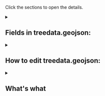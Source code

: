 Click the sections to open the details.

<details>
 
<summary><h2>Fields in treedata.geojson:</h2></summary>  <br>

 ### The following attributes are set in the data structure:<br>
 
"Tree_ID":1,&emsp;&emsp;&emsp;&emsp;&emsp;&emsp;#int  <br>
"Diameter1":12,&emsp;&emsp; &emsp;&emsp;#int    <br>
"Diameter2":null,&emsp;&emsp;&emsp;&emsp;#int  <br>
"MorF":"M",&emsp;&emsp;&emsp;&emsp;&emsp;&emsp;#string  <br>
"Two_Stem":null,&emsp;&emsp;&emsp;&emsp;#boolean  <br>
"Health_Status":null,&emsp;&emsp;&emsp;#string  <br>
"Symptom":null,&emsp;&emsp;&emsp;&emsp;#string  <br>
"Last_Treated":null,&emsp;&emsp;&emsp;#date  <br>
"Note":null,&emsp;&emsp;&emsp;&emsp;&emsp;&emsp;#string  <br>
"Species":"White Ash",&emsp;&emsp;#string  <br>
"Age":null,&emsp;&emsp;&emsp;&emsp;&emsp;&emsp;&emsp;#int  <br>
"Sponsored":null,&emsp;&emsp;&emsp;&emsp;#boolean<br>
"Sponsor_Name":null,&emsp;&emsp;&emsp;#string<br>
"Sponsor_Date":null,&emsp;&emsp;&emsp;&emsp;#date<br>
"Tree_Nickname":null,&emsp;&emsp;&emsp;#string<br>
"Link":"https://",&emsp;&emsp;&emsp;&emsp;&emsp;#string<br>
"Payment_ID":null,&emsp;&emsp;&emsp;&emsp;#string<br>
"Longitude":-77.82096667,&emsp;#float<br>
"Latitude":39.4211,&emsp;&emsp;&emsp;&emsp;#float<br>
"Individuals":1&emsp;&emsp;&emsp;&emsp;&emsp;&emsp;#int<br>
</details>
<details>
 
<summary><h2>How to edit treedata.geojson:</h2></summary>

### How to Edit treedata.geojson

1. In Github, click on treedata.geojson to go to the file.
2. Above the code, where it says Preview, Blame, Code, click Code to view the dataset.
3. On the right hand side of the interface, click on the pencil to edit the dataset.
4. On the right hand side of the interface, click the No Wrap dropdown to change the line wrap mode to Soft Wrap.
5. The interface will orient the data so that the first two lines appear like:
 
 ```
{"type":"FeatureCollection","features":[{"type":"Feature","properties":  
{"Tree_ID":1,".....
```
  * This helps view the records in a more organized way.

6. Find the tree_ID that needs to be changed from "Sponsored": null to "Sponsored": True.
7. Click commit changes to end the editing session.
<img width="528" alt="image" src="https://github.com/user-attachments/assets/9093dc84-e764-43e3-9d28-f9208f340fa0" />



### What you can and can't update:
* Do not change the attribute names, which appear as above enclosed in double quotes, followed by a colon (:) unless you change them all across the records.
* Numeric fields are integers aka whole numbers and are entered, for example, as ```"Tree_ID":1.```
* Lat and Long are floats aka numbers containing decimals and unless the trees are sprouting legs and moving, should remain the same.
* String aka text fields must be enclosed in double quotes: ```"Sponsor_Name":"Jacko Lantern"```
* ****Sponsored**** and ****Two_Stem**** are boolean data types, so True or False do not get any single or double quotes, therefore,
  * ```"Sponsored": null``` until somone pays the fee, and then change null to True. ```"Sponsored":True```
  * When the sponsorship period expires, change True to False
  * ****DO NOT CHANGE**** anything after the number of individuals.
  * ****DO NOT DELETE**** any commas, brackets, or parentheses. 
</details>

<details>
 
<summary><h2>What's what</h2></summary>

### mapfile contains the code to embed on the google site.
* To use, simply click on mapfile to open it, then copy and paste into a code window on your google site.
* When a user submits a payment<sup>*</sup>, that information is not connected to the form or the tree app.
* When a user completes and submits the form, an email is sent to the administrator with the data to update treedata.geojson and sponsors.csv.
treedata.geojson is the data form containing the geometry and attributes of each ash tree.
sponsors.csv is a delimited text file that contains sponsor data for future individuals. The single record is here as an example. sponsors.csv is linked to the google form.

### On the website,

https://sites.google.com/view/adopt-an-ash-tree/home

* The Shopfy Element html page contains the widget for the payment process **and is broken**<sup>*</sup>	. This needs to be fixed to enable people to adopt via the web. <h4> *This snippet of code was **provided to the developer by the organization and is not affiliated with the developer**.</h4>
* The Shopify Element code is pasted into a small embed window above the google form on the adoption page.  
  <img width="377" alt="image" src="https://github.com/user-attachments/assets/5a0fd313-3b00-4385-ae91-dc3a21d1a5a5" />  <br>
* The google form is added from drive into the google page beneath the shopify element.  
  <img width="196" alt="image" src="https://github.com/user-attachments/assets/56379f39-3a1f-4a57-8bcd-a332375f3dae" />  <br>

### Behind the scenes

* The google form is stored in google drive with sponsors.csv
* sponsors.csv is updated when a form is submitted.
* The form contains required entries to ensure all fields are updated in sponsors.csv.
</details>
